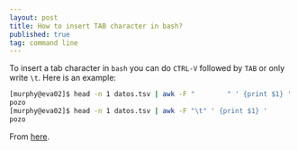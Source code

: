 ```yaml
---
layout: post
title: How to insert TAB character in bash?
published: true
tag: command line
---
```


To insert a tab character in `bash` you can do `CTRL-V` followed by `TAB` or only write `\t`. Here is an example:

```bash
[murphy@eva02]$ head -n 1 datos.tsv | awk -F "        " ' {print $1} '
pozo
[murphy@eva02]$ head -n 1 datos.tsv | awk -F "\t" ' {print $1} '
pozo
```

From [here](https://superuser.com/questions/362235/how-do-i-enter-a-literal-tab-character-in-a-bash-shell).

